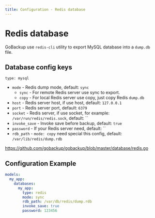 ```yaml
---
title: Configuration - Redis database
---
```


# Redis database

GoBackup use `redis-cli` utility to export MySQL database into a `dump.db` file.

## Database config keys

`type: mysql`

- `mode` - Redis dump mode, default: `sync`
  - `sync` - For remote Redis server use sync to export.
  - `copy` - For local Redis server use copy, just copy Redis `dump.db`
- `host` - Redis server host, if use host, default: `127.0.0.1`
- `port` - Redis server port, default: `6379`
- `socket` - Redis server, if use socket, for example: `/var/run/redis/redis.sock`, default: ``
- `invoke_save` - Invoke save before backup, default: `true`
- `password` - If your Redis server need, default: ``
- `rdb_path` - `mode: copy` need special this config, default: `/var/lib/redis/dump.rdb`

https://github.com/gobackup/gobackup/blob/master/database/redis.go

## Configuration Example

```yml
models:
  my_app:
    databases:
      my_app:
        type: redis
        mode: sync
        rdb_path: /var/db/redis/dump.rdb
        invoke_save: true
        password: 123456
```
